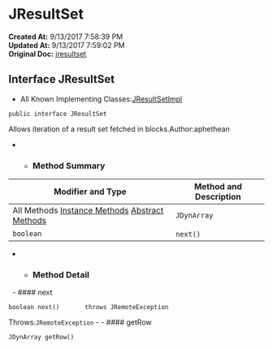 # JResultSet

**Created At:** 9/13/2017 7:58:39 PM  
**Updated At:** 9/13/2017 7:59:02 PM  
**Original Doc:** [jresultset](https://docs.jbase.com/39719-archive/jresultset)  


## Interface JResultSet

- All Known Implementing Classes:[JResultSetImpl](file:///C%3A/Users/coreyl/Desktop/jremote-docs/javadocs/com/jbase/jremote/io/JResultSetImpl.html "class in com.jbase.jremote.io")
```
public interface JResultSet
```

Allows iteration of a result set fetched in blocks.Author:aphethean
- - ### Method Summary


| Modifier and Type | Method and Description |
| --- | --- |
All Methods [Instance Methods](javascript%3Ashow%282%29;) [Abstract Methods](javascript%3Ashow%284%29;) | `JDynArray` | `getRow()`  |
| `boolean` | `next()`  |
- - ### Method Detail
 
        - #### next

```
boolean next()       throws JRemoteException
```
Throws:`JRemoteException`
    - - #### getRow

```
JDynArray getRow()
```

